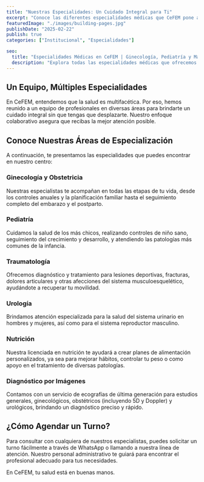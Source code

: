 ```yaml
---
title: "Nuestras Especialidades: Un Cuidado Integral para Ti"
excerpt: "Conoce las diferentes especialidades médicas que CeFEM pone a tu disposición. Un equipo coordinado para ofrecerte una atención completa y personalizada."
featuredImage: "./images/building-pages.jpg"
publishDate: "2025-02-22"
publish: true
categories: ["Institucional", "Especialidades"]

seo:
  title: "Especialidades Médicas en CeFEM | Ginecología, Pediatría y Más"
  description: "Explora todas las especialidades médicas que ofrecemos en nuestro centro en Las Rosas: pediatría, traumatología, ginecología, urología, nutrición y ecografías."
---
```


## Un Equipo, Múltiples Especialidades

En CeFEM, entendemos que la salud es multifacética. Por eso, hemos reunido a un equipo de profesionales en diversas áreas para brindarte un cuidado integral sin que tengas que desplazarte. Nuestro enfoque colaborativo asegura que recibas la mejor atención posible.

## Conoce Nuestras Áreas de Especialización

A continuación, te presentamos las especialidades que puedes encontrar en nuestro centro:

### Ginecología y Obstetricia
Nuestras especialistas te acompañan en todas las etapas de tu vida, desde los controles anuales y la planificación familiar hasta el seguimiento completo del embarazo y el postparto.

### Pediatría
Cuidamos la salud de los más chicos, realizando controles de niño sano, seguimiento del crecimiento y desarrollo, y atendiendo las patologías más comunes de la infancia.

### Traumatología
Ofrecemos diagnóstico y tratamiento para lesiones deportivas, fracturas, dolores articulares y otras afecciones del sistema musculoesquelético, ayudándote a recuperar tu movilidad.

### Urología
Brindamos atención especializada para la salud del sistema urinario en hombres y mujeres, así como para el sistema reproductor masculino.

### Nutrición
Nuestra licenciada en nutrición te ayudará a crear planes de alimentación personalizados, ya sea para mejorar hábitos, controlar tu peso o como apoyo en el tratamiento de diversas patologías.

### Diagnóstico por Imágenes
Contamos con un servicio de ecografías de última generación para estudios generales, ginecológicos, obstétricos (incluyendo 5D y Doppler) y urológicos, brindando un diagnóstico preciso y rápido.

## ¿Cómo Agendar un Turno?

Para consultar con cualquiera de nuestros especialistas, puedes solicitar un turno fácilmente a través de WhatsApp o llamando a nuestra línea de atención. Nuestro personal administrativo te guiará para encontrar el profesional adecuado para tus necesidades.

En CeFEM, tu salud está en buenas manos.